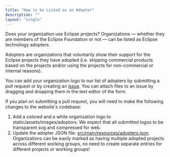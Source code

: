 ```yaml
---
title: "How to be Listed as an Adopter"
description: ""
layout: "single"
---
```


Does your organization use Eclipse projects? Organizations — whether they are members of the Eclipse Foundation or not — can be listed as Eclipse technology adopters.

Adopters are organizations that voluntarily show their support for the Eclipse projects they have adopted (i.e. shipping commercial products based on the projects and/or using the projects for non-commercial or internal reasons). 

You can add your organization logo to our list of adopters by submitting a pull request or by creating an [issue](https://github.com/EclipseFdn/eclipsefdn-project-adopters/issues/new?template=adopter_request.md). You can attach files to an issue by dragging and dropping them in the text editor of the form.

If you plan on submitting a pull request, you will need to make the following changes to the website's codebase: 

1. Add a colored and a white organization logo to static/assets/images/adoptors. We expect that all submitted logos to be transparent svg and compressed for web.
2. Update the adopter JSON file: [src/main/resources/adopters.json](https://github.com/EclipseFdn/eclipsefdn-project-adopters/blob/master/src/main/resources/adopters.yml). Organizations can be easily marked as having multiple adopted projects across different working groups, no need to create separate entries for different projects or working groups!
